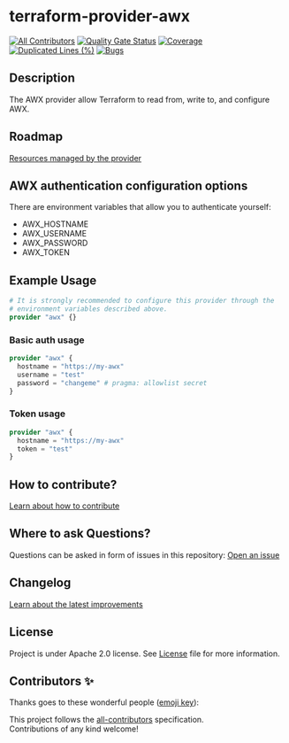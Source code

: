 # terraform-provider-awx

[![All Contributors](https://img.shields.io/github/all-contributors/adeo-opensource/terraform-provider-awx?style=flat&label=Contributors&color=informational)](#contributors)
[![Quality Gate Status](https://sonarcloud.io/api/project_badges/measure?project=adeo-opensource_terraform-provider-awx&metric=alert_status)](https://sonarcloud.io/summary/new_code?id=adeo-opensource_terraform-provider-awx)
[![Coverage](https://sonarcloud.io/api/project_badges/measure?project=adeo-opensource_terraform-provider-awx&metric=coverage)](https://sonarcloud.io/summary/new_code?id=adeo-opensource_terraform-provider-awx)
[![Duplicated Lines (%)](https://sonarcloud.io/api/project_badges/measure?project=adeo-opensource_terraform-provider-awx&metric=duplicated_lines_density)](https://sonarcloud.io/summary/new_code?id=adeo-opensource_terraform-provider-awx)
[![Bugs](https://sonarcloud.io/api/project_badges/measure?project=adeo-opensource_terraform-provider-awx&metric=bugs)](https://sonarcloud.io/summary/new_code?id=adeo-opensource_terraform-provider-awx)

## Description

The AWX provider allow Terraform to read from, write to, and configure AWX.

## Roadmap

[Resources managed by the provider](ROADMAP.md)

## AWX authentication configuration options

There are environment variables that allow you to authenticate yourself:

* AWX_HOSTNAME
* AWX_USERNAME
* AWX_PASSWORD
* AWX_TOKEN

## Example Usage

```terraform
# It is strongly recommended to configure this provider through the
# environment variables described above.
provider "awx" {}
```

### Basic auth usage

```terraform
provider "awx" {
  hostname = "https://my-awx"
  username = "test"
  password = "changeme" # pragma: allowlist secret
}
```

### Token usage

```terraform
provider "awx" {
  hostname = "https://my-awx"
  token = "test"
}
```

## How to contribute? 

[Learn about how to contribute](CONTRIBUTING.md)

## Where to ask Questions?

Questions can be asked in form of issues in this repository:
[Open an issue][open-issue]

## Changelog 

[Learn about the latest improvements](CHANGELOG.md)

## License

Project is under Apache 2.0 license. See [License](LICENSE) file for more information.

## Contributors ✨

Thanks goes to these wonderful people ([emoji key][all-contributors-emoji-url]):

<!-- ALL-CONTRIBUTORS-LIST:START - Do not remove or modify this section -->
<!-- prettier-ignore-start -->
<!-- markdownlint-disable -->

<!-- markdownlint-restore -->
<!-- prettier-ignore-end -->

<!-- ALL-CONTRIBUTORS-LIST:END -->

This project follows the [all-contributors][all-contributors-url] specification.  
Contributions of any kind welcome!


[all-contributors-url]: https://github.com/all-contributors/all-contributors
[all-contributors-emoji-url]: https://allcontributors.org/docs/en/emoji-key
[open-issue]: https://github.com/adeo-opensource/terraform-provider-awx/issues/new/choose

